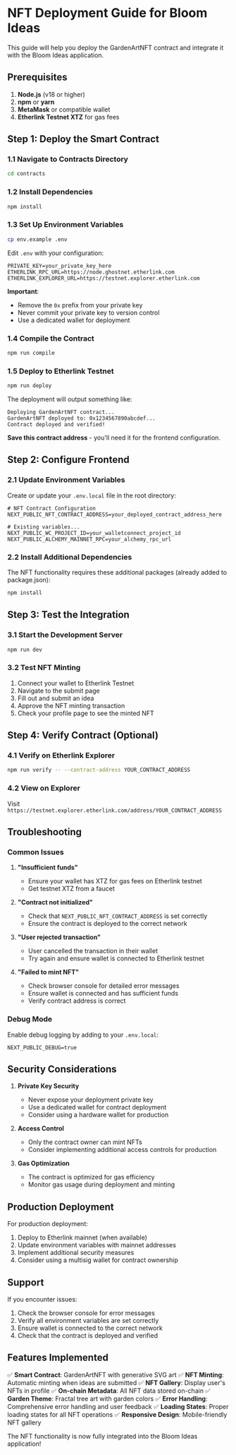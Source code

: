# NFT Deployment Guide for Bloom Ideas

This guide will help you deploy the GardenArtNFT contract and integrate it with the Bloom Ideas application.

## Prerequisites

1. **Node.js** (v18 or higher)
2. **npm** or **yarn**
3. **MetaMask** or compatible wallet
4. **Etherlink Testnet XTZ** for gas fees

## Step 1: Deploy the Smart Contract

### 1.1 Navigate to Contracts Directory
```bash
cd contracts
```

### 1.2 Install Dependencies
```bash
npm install
```

### 1.3 Set Up Environment Variables
```bash
cp env.example .env
```

Edit `.env` with your configuration:
```env
PRIVATE_KEY=your_private_key_here
ETHERLINK_RPC_URL=https://node.ghostnet.etherlink.com
ETHERLINK_EXPLORER_URL=https://testnet.explorer.etherlink.com
```

**Important**: 
- Remove the `0x` prefix from your private key
- Never commit your private key to version control
- Use a dedicated wallet for deployment

### 1.4 Compile the Contract
```bash
npm run compile
```

### 1.5 Deploy to Etherlink Testnet
```bash
npm run deploy
```

The deployment will output something like:
```
Deploying GardenArtNFT contract...
GardenArtNFT deployed to: 0x1234567890abcdef...
Contract deployed and verified!
```

**Save this contract address** - you'll need it for the frontend configuration.

## Step 2: Configure Frontend

### 2.1 Update Environment Variables

Create or update your `.env.local` file in the root directory:

```env
# NFT Contract Configuration
NEXT_PUBLIC_NFT_CONTRACT_ADDRESS=your_deployed_contract_address_here

# Existing variables...
NEXT_PUBLIC_WC_PROJECT_ID=your_walletconnect_project_id
NEXT_PUBLIC_ALCHEMY_MAINNET_RPC=your_alchemy_rpc_url
```

### 2.2 Install Additional Dependencies

The NFT functionality requires these additional packages (already added to package.json):

```bash
npm install
```

## Step 3: Test the Integration

### 3.1 Start the Development Server
```bash
npm run dev
```

### 3.2 Test NFT Minting

1. Connect your wallet to Etherlink Testnet
2. Navigate to the submit page
3. Fill out and submit an idea
4. Approve the NFT minting transaction
5. Check your profile page to see the minted NFT

## Step 4: Verify Contract (Optional)

### 4.1 Verify on Etherlink Explorer

```bash
npm run verify -- --contract-address YOUR_CONTRACT_ADDRESS
```

### 4.2 View on Explorer

Visit `https://testnet.explorer.etherlink.com/address/YOUR_CONTRACT_ADDRESS`

## Troubleshooting

### Common Issues

1. **"Insufficient funds"**
   - Ensure your wallet has XTZ for gas fees on Etherlink testnet
   - Get testnet XTZ from a faucet

2. **"Contract not initialized"**
   - Check that `NEXT_PUBLIC_NFT_CONTRACT_ADDRESS` is set correctly
   - Ensure the contract is deployed to the correct network

3. **"User rejected transaction"**
   - User cancelled the transaction in their wallet
   - Try again and ensure wallet is connected to Etherlink testnet

4. **"Failed to mint NFT"**
   - Check browser console for detailed error messages
   - Ensure wallet is connected and has sufficient funds
   - Verify contract address is correct

### Debug Mode

Enable debug logging by adding to your `.env.local`:

```env
NEXT_PUBLIC_DEBUG=true
```

## Security Considerations

1. **Private Key Security**
   - Never expose your deployment private key
   - Use a dedicated wallet for contract deployment
   - Consider using a hardware wallet for production

2. **Access Control**
   - Only the contract owner can mint NFTs
   - Consider implementing additional access controls for production

3. **Gas Optimization**
   - The contract is optimized for gas efficiency
   - Monitor gas usage during deployment and minting

## Production Deployment

For production deployment:

1. Deploy to Etherlink mainnet (when available)
2. Update environment variables with mainnet addresses
3. Implement additional security measures
4. Consider using a multisig wallet for contract ownership

## Support

If you encounter issues:

1. Check the browser console for error messages
2. Verify all environment variables are set correctly
3. Ensure wallet is connected to the correct network
4. Check that the contract is deployed and verified

## Features Implemented

✅ **Smart Contract**: GardenArtNFT with generative SVG art
✅ **NFT Minting**: Automatic minting when ideas are submitted
✅ **NFT Gallery**: Display user's NFTs in profile
✅ **On-chain Metadata**: All NFT data stored on-chain
✅ **Garden Theme**: Fractal tree art with garden colors
✅ **Error Handling**: Comprehensive error handling and user feedback
✅ **Loading States**: Proper loading states for all NFT operations
✅ **Responsive Design**: Mobile-friendly NFT gallery

The NFT functionality is now fully integrated into the Bloom Ideas application! 